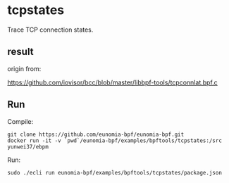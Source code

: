 # tcpstates

Trace TCP connection states.

## result

origin from:

https://github.com/iovisor/bcc/blob/master/libbpf-tools/tcpconnlat.bpf.c

## Run

Compile:

```shell
git clone https://github.com/eunomia-bpf/eunomia-bpf.git
docker run -it -v `pwd`/eunomia-bpf/examples/bpftools/tcpstates:/src yunwei37/ebpm
```

Run:

```shell
sudo ./ecli run eunomia-bpf/examples/bpftools/tcpstates/package.json
```
